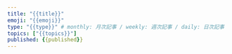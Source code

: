 ```yaml
---
title: "{{title}}"
emoji: "{{emoji}}"
type: "{{type}}" # monthly: 月次記事 / weekly: 週次記事 / daily: 日次記事
topics: ["{{topics}}"]
published: {{published}}
---
```


